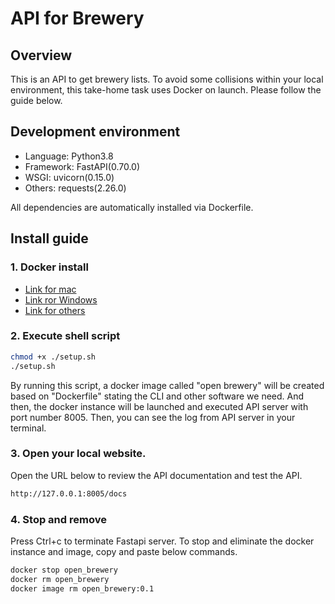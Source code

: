 # API for Brewery

## Overview
This is an API to get brewery lists. 
To avoid some collisions within your local environment, this take-home task uses Docker on launch. 
Please follow the guide below.

## Development environment
* Language: Python3.8
* Framework: FastAPI(0.70.0)
* WSGI: uvicorn(0.15.0)
* Others: requests(2.26.0)  

All dependencies are automatically installed via Dockerfile.

## Install guide

### 1. Docker install
- [Link for mac](https://docs.docker.com/desktop/mac/install/)  
- [Link ror Windows](https://docs.docker.com/desktop/windows/install/)  
- [Link for others](https://docs.docker.com/engine/install/)

### 2. Execute shell script
```bash
chmod +x ./setup.sh
./setup.sh
```
By running this script, a docker image called "open brewery" will be created based on "Dockerfile" stating the CLI and other software we need. 
And then, the docker instance will be launched and executed API server with port number 8005.
Then, you can see the log from API server in your terminal.

### 3. Open your local website.
Open the URL below to review the API documentation and test the API.
```bash
http://127.0.0.1:8005/docs
```


### 4. Stop and remove
Press Ctrl+c to terminate Fastapi server.
To stop and eliminate the docker instance and image, copy and paste below commands. 
```bash
docker stop open_brewery
docker rm open_brewery
docker image rm open_brewery:0.1
```
